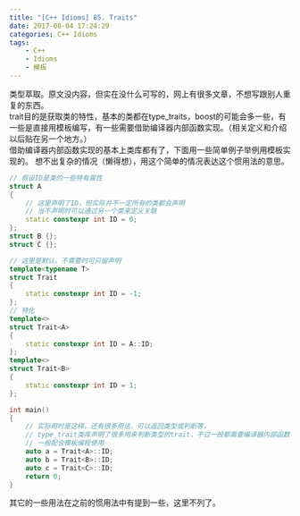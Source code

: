 ```yaml
---
title: "[C++ Idioms] 85. Traits"
date: 2017-08-04 17:24:29
categories: C++ Idioms
tags:
    - C++
    - Idioms
    - 模板
---
```

类型萃取。<!--more-->原文没内容，但实在没什么可写的，网上有很多文章，不想写跟别人重复的东西。  
trait目的是获取类的特性，基本的类都在type_traits，boost的可能会多一些，有一些是直接用模板编写，有一些需要借助编译器内部函数实现。（相关定义和介绍以后贴在另一个地方。）  
借助编译器内部函数实现的基本上类库都有了，下面用一些简单例子举例用模板实现的。
想不出复杂的情况（懒得想），用这个简单的情况表达这个惯用法的意思。  
```cpp
// 假设ID是类的一些特有属性
struct A
{
	// 这里声明了ID，但实际并不一定所有的类都会声明
	// 当不声明时可以通过另一个类来定义关联
	static constexpr int ID = 0;
};
struct B {};
struct C {};

// 这里是默认，不需要时可只留声明
template<typename T>
struct Trait
{
	static constexpr int ID = -1;
};
// 特化
template<>
struct Trait<A>
{
	static constexpr int ID = A::ID;
};
template<>
struct Trait<B>
{
	static constexpr int ID = 1;
};

int main()
{
	// 实际用时是这样，还有很多用法，可以返回类型或判断等，
	// type_trait类库声明了很多用来判断类型的trait，不过一般都需要编译器内部函数
	// 一般配合模板编程使用
	auto a = Trait<A>::ID;
	auto b = Trait<B>::ID;
	auto c = Trait<C>::ID;
	return 0;
}
```
其它的一些用法在之前的惯用法中有提到一些，这里不列了。